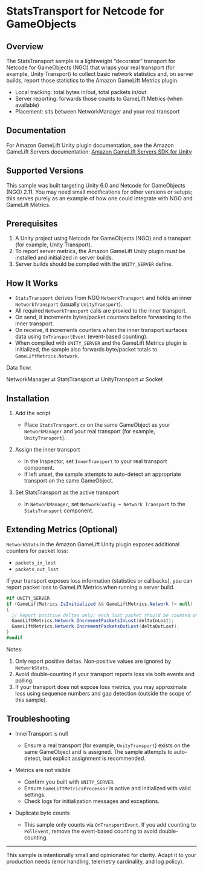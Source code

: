 # StatsTransport for Netcode for GameObjects

## Overview

The StatsTransport sample is a lightweight “decorator” transport for Netcode for GameObjects (NGO) that wraps your real transport (for example, Unity Transport) to collect basic network statistics and, on server builds, report those statistics to the Amazon GameLift Metrics plugin.

- Local tracking: total bytes in/out, total packets in/out
- Server reporting: forwards those counts to GameLift Metrics (when available)
- Placement: sits between NetworkManager and your real transport

## Documentation

For Amazon GameLift Unity plugin documentation, see the Amazon GameLift Servers documentation:
[Amazon GameLift Servers SDK for Unity](https://docs.aws.amazon.com/gamelift/latest/developerguide/unity-plug-in.html)

## Supported Versions

This sample was built targeting Unity 6.0 and Netcode for GameObjects (NGO) 2.11. You may need small modifications for other versions or setups; this serves purely as an example of how one could integrate with NGO and GameLift Metrics.

## Prerequisites

1. A Unity project using Netcode for GameObjects (NGO) and a transport (for example, Unity Transport).
2. To report server metrics, the Amazon GameLift Unity plugin must be installed and initialized in server builds.
3. Server builds should be compiled with the `UNITY_SERVER` define.

## How It Works

- `StatsTransport` derives from NGO `NetworkTransport` and holds an inner `NetworkTransport` (usually `UnityTransport`).
- All required `NetworkTransport` calls are proxied to the inner transport.
- On send, it increments bytes/packet counters before forwarding to the inner transport.
- On receive, it increments counters when the inner transport surfaces data using `OnTransportEvent` (event-based counting).
- When compiled with `UNITY_SERVER` and the GameLift Metrics plugin is initialized, the sample also forwards byte/packet totals to `GameLiftMetrics.Network`.

Data flow:

NetworkManager ⇄ StatsTransport ⇄ UnityTransport ⇄ Socket

## Installation

1. Add the script

   - Place `StatsTransport.cs` on the same GameObject as your `NetworkManager` and your real transport (for example, `UnityTransport`).

2. Assign the inner transport

   - In the Inspector, set `InnerTransport` to your real transport component.
   - If left unset, the sample attempts to auto-detect an appropriate transport on the same GameObject.

3. Set StatsTransport as the active transport

   - In `NetworkManager`, set `NetworkConfig ➜ Network Transport` to the `StatsTransport` component.

## Extending Metrics (Optional)

`NetworkStats` in the Amazon GameLift Unity plugin exposes additional counters for packet loss:

- `packets_in_lost`
- `packets_out_lost`

If your transport exposes loss information (statistics or callbacks), you can report packet loss to GameLift Metrics when running a server build.

```csharp
#if UNITY_SERVER
if (GameLiftMetrics.IsInitialized && GameLiftMetrics.Network != null)
{
  // Report positive deltas only; each lost packet should be counted once
  GameLiftMetrics.Network.IncrementPacketsInLost(deltaInLost);
  GameLiftMetrics.Network.IncrementPacketsOutLost(deltaOutLost);
}
#endif
```

Notes:

1. Only report positive deltas. Non‑positive values are ignored by `NetworkStats`.
2. Avoid double‑counting if your transport reports loss via both events and polling.
3. If your transport does not expose loss metrics, you may approximate loss using sequence numbers and gap detection (outside the scope of this sample).

## Troubleshooting

- InnerTransport is null
  - Ensure a real transport (for example, `UnityTransport`) exists on the same GameObject and is assigned. The sample attempts to auto-detect, but explicit assignment is recommended.

- Metrics are not visible
  - Confirm you built with `UNITY_SERVER`.
  - Ensure `GameLiftMetricsProcessor` is active and initialized with valid settings.
  - Check logs for initialization messages and exceptions.

- Duplicate byte counts
  - This sample only counts via `OnTransportEvent`. If you add counting to `PollEvent`, remove the event-based counting to avoid double-counting.

---

This sample is intentionally small and opinionated for clarity. Adapt it to your production needs (error handling, telemetry cardinality, and log policy).
